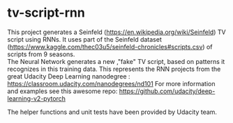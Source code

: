 # tv-script-rnn
This project generates a Seinfeld (https://en.wikipedia.org/wiki/Seinfeld) TV script using RNNs. 
It uses part of the Seinfeld dataset (https://www.kaggle.com/thec03u5/seinfeld-chronicles#scripts.csv) of scripts from 9 seasons.  
The Neural Network generates a new ,"fake" TV script, based on patterns it recognizes in this training data.
This represents the RNN projects from the great Udacity Deep Learning nanodegree : https://classroom.udacity.com/nanodegrees/nd101 
For more information and examples see this awesome repo: https://github.com/udacity/deep-learning-v2-pytorch 


The helper functions and unit tests have been provided by Udacity team.
